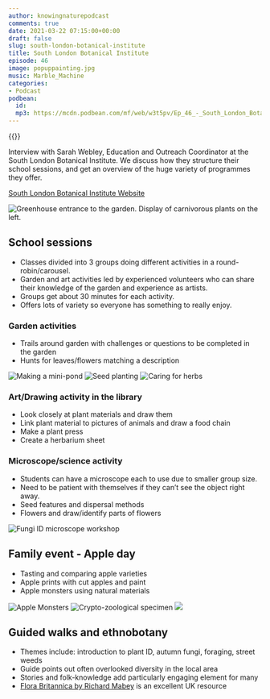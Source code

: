 ```yaml
---
author: knowingnaturepodcast
comments: true
date: 2021-03-22 07:15:00+00:00
draft: false
slug: south-london-botanical-institute
title: South London Botanical Institute
episode: 46
image: popuppainting.jpg
music: Marble_Machine
categories:
- Podcast
podbean:
  id:
  mp3: https://mcdn.podbean.com/mf/web/w3t5pv/Ep_46_-_South_London_Botanical_Instituteatb6u.mp3
---
```


{{<podcast-player>}}

Interview with Sarah Webley, Education and Outreach Coordinator at the South
London Botanical Institute. We discuss how they structure their school
sessions, and get an overview of the huge variety of programmes they offer.

[South London Botanical Institute Website](https://www.slbi.org.uk/)

  ![Greenhouse entrance to the garden. Display of carnivorous plants on the left.](slbi-garden-helen-firminger-059-667x500-1.jpg)

## **School sessions**

  * Classes divided into 3 groups doing different activities in a round-robin/carousel.
  * Garden and art activities led by experienced volunteers who can share their knowledge of the garden and experience as artists.
  * Groups get about 30 minutes for each activity.
  * Offers lots of variety so everyone has something to really enjoy.

### Garden activities

  * Trails around garden with challenges or questions to be completed in the garden
  * Hunts for leaves/flowers matching a description

  ![Making a mini-pond](0dfae6c1-74ce-448a-8213-3ab397a292a4.jpeg)
  ![Seed planting](2a478972-2236-4264-8e67-6545fbe3514f.jpeg)
  ![Caring for herbs](f81d5f4b-4b01-47da-9f39-cfb102b92bc3.jpeg)

### Art/Drawing activity in the library

  * Look closely at plant materials and draw them
  * Link plant material to pictures of animals and draw a food chain
  * Make a plant press
  * Create a herbarium sheet

### Microscope/science activity

  * Students can have a microscope each to use due to smaller group size.
  * Need to be patient with themselves if they can’t see the object right away.
  * Seed features and dispersal methods
  * Flowers and draw/identify parts of flowers

  ![Fungi ID microscope workshop](fungi-for-all-ages-667x500.jpg)

## Family event - **Apple day**

  * Tasting and comparing apple varieties 
  * Apple prints with cut apples and paint
  * Apple monsters using natural materials

  ![Apple Monsters](apple-monsters.jpg)
  ![Crypto-zoological specimen](img_20141010_125114707.jpg)
  ![](apple-day.jpg)

## Guided walks and ethnobotany

  * Themes include: introduction to plant ID, autumn fungi, foraging, street weeds
  * Guide points out often overlooked diversity in the local area
  * Stories and folk-knowledge add particularly engaging element for many
  * [Flora Britannica by Richard Mabey](https://www.penguin.co.uk/books/104/1044316/flora-britannica/9781856193771.html) is an excellent UK resource

